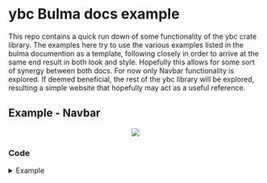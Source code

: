 # ybc Bulma docs example
This repo contains a quick run down of some functionality of the ybc crate library. The examples here try to use the various examples listed in the bulma documention as a template, following closely in order to arrive at the same end result in both look and style. Hopefully this allows for some sort of synergy between both docs. For now only Navbar functionality is explored. If deemed beneficial, the rest of the ybc library will be explored, resulting a simple website that hopefully may act as a useful reference.

## Example - Navbar

<p align="center">
    <img src="https://i.imgur.com/sALk87F.gif">
</p>

### Code
<details>
    <summary>Example</summary>

```rust
struct Model {
    // `ComponentLink` is like a reference to a component.
    // It can be used to send messages to the component
    link: ComponentLink<Self>,
    value: i64,
}

impl Component for Model {
    fn view(&self) -> Html {
        html! {
            // ybc-element of type Navbar. navbrand, navstart, and navend properties are required and each expect an Html type. The yew html! macro returns this type.
            // The `navbar-burger` section is automatically appended.
            <ybc::Navbar navbrand=self.view_navbrand() navstart=self.view_navstart() navend=self.view_navend() />
        }
    }
}

impl Model {
    // Contruct the contents of the Navbar brand section and return Html type that navbrand property of Navbar expects.
    // Html type gets tossed into navbrand field of NavbarProps struct. Consult ybc Docs for more info.
    fn view_navbrand(&self) -> Html {
        html! {
            <>
                <ybc::NavbarItem tag=A>
                    <img src="https://bulma.io/images/bulma-logo.png" />
                </ybc::NavbarItem>
            </>
        }
    }

    // Contruct Navbar navdrop Menu
    fn view_navdrop(&self) -> Html {
        html! {
            <ybc::NavbarDropdown navlink=self.view_navlink() hoverable=true>
                <ybc::NavbarItem tag=A>
                    { "About" }
                </ybc::NavbarItem>
                <ybc::NavbarItem tag=A>
                    { "Jobs" }
                </ybc::NavbarItem>
                <ybc::NavbarItem tag=A>
                    { "Contact" }
                </ybc::NavbarItem>
                <ybc::NavbarDivider />
                <ybc::NavbarItem tag=A>
                    { "Report an issue" }
                </ybc::NavbarItem>
            </ybc::NavbarDropdown>
        }
    }

    // Contruct the contents of the `navbar-end` section and return Html type that navend property of Navbar expects.
    // Html type gets tossed into navend field of NavbarProps struct. Consult ybc Docs for more info.
    fn view_navend(&self) -> Html {
        html! {
            <ybc::NavbarItem tag=Div>
                // Create div container for button groups
                <ybc::Buttons>
                    // Button classes property accepts Option<String> type. `is-primary` here provides color styling. 
                    <ybc::Button classes=Some("is-primary")>
                        <strong>{ "Sign up" }</strong>
                    </ybc::Button>
                    <ybc::Button classes=Some("is-light")>
                        { "Log in" }
                    </ybc::Button>
                </ybc::Buttons>
            </ybc::NavbarItem>
        }
    }

    // Contruct the contents of the `navbar-link` section and return Html type that navlink property of NavbarDropdown expects.
    // Html type gets tossed into navlink field of NavbarDropdownProps struct. Consult ybc Docs for more info.
    fn view_navlink(&self) -> Html {
        html! {
            { "More" }
        }
    }

    // Contruct the contents of the `navbar-start` section and return Html type that navstart property of Navbar expects.
    // Html type gets tossed into navstart field of NavbarProps struct. Consult ybc Docs for more info.
    fn view_navstart(&self) -> Html {
        html! {
            <>
                <ybc::NavbarItem tag=A>
                    { "Home" }
                </ybc::NavbarItem>
                <ybc::NavbarItem tag=A>
                    { "Documentation" }
                </ybc::NavbarItem>
                { self.view_navdrop() }
            </>
        }
    }
}

fn main() {
    yew::start_app::<Model>();
}
```
    
</details>